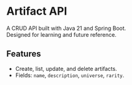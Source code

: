 # Artifact API

A CRUD API built with Java 21 and Spring Boot.  
Designed for learning and future reference.

## Features

- Create, list, update, and delete artifacts.
- Fields: `name`, `description`, `universe`, `rarity`.
